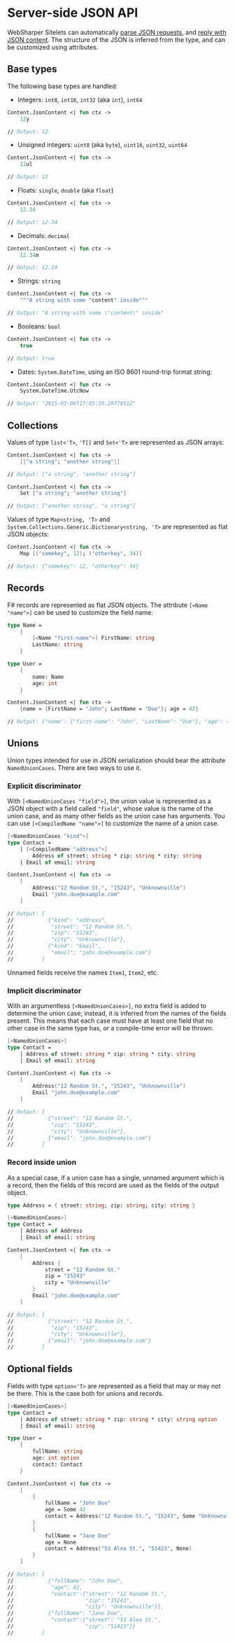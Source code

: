 # Server-side JSON API

WebSharper Sitelets can automatically [parse JSON requests](Sitelets.md#json-request), and [reply with JSON content](Sitelets.md#json-response). The structure of the JSON is inferred from the type, and can be customized using attributes.

## Base types

The following base types are handled:

* Integers: `int8`, `int16`, `int32` (aka `int`), `int64`

```fsharp
Content.JsonContent <| fun ctx ->
    12y

// Output: 12
```

* Unsigned integers: `uint8` (aka `byte`), `uint16`, `uint32`, `uint64`

```fsharp
Content.JsonContent <| fun ctx ->
    12ul

// Output: 12
```

* Floats: `single`, `double` (aka `float`)

```fsharp
Content.JsonContent <| fun ctx ->
    12.34

// Output: 12.34
```

* Decimals: `decimal`

```fsharp
Content.JsonContent <| fun ctx ->
    12.34m

// Output: 12.34
```

* Strings: `string`

```fsharp
Content.JsonContent <| fun ctx ->
    """A string with some "content" inside"""

// Output: "A string with some \"content\" inside"
```

* Booleans: `bool`

```fsharp
Content.JsonContent <| fun ctx ->
    true

// Output: true
```

* Dates: `System.DateTime`, using an ISO 8601 round-trip format string:

```fsharp
Content.JsonContent <| fun ctx ->
    System.DateTime.UtcNow

// Output: "2015-03-06T17:05:19.2077851Z"
```

## Collections

Values of type `list<'T>`, `'T[]` and `Set<'T>` are represented as JSON arrays:

```fsharp
Content.JsonContent <| fun ctx ->
    [|"a string"; "another string"|]

// Output: ["a string", "another string"]

Content.JsonContent <| fun ctx ->
    Set ["a string"; "another string"]

// Output: ["another string", "a string"]
```

Values of type `Map<string, 'T>` and `System.Collections.Generic.Dictionary<string, 'T>` are represented as flat JSON objects:

```fsharp
Content.JsonContent <| fun ctx ->
    Map [("somekey", 12); ("otherkey", 34)]

// Output: {"somekey": 12, "otherkey": 34}
```

## Records

F# records are represented as flat JSON objects. The attribute `[<Name "name">]` can be used to customize the field name:

```fsharp
type Name =
    {
        [<Name "first-name">] FirstName: string
        LastName: string
    }

type User =
    {
        name: Name
        age: int
    }

Content.JsonContent <| fun ctx ->
    {name = {FirstName = "John"; LastName = "Doe"}; age = 42}

// Output: {"name": {"first-name": "John", "LastName": "Doe"}, "age": 42}
```

## Unions

Union types intended for use in JSON serialization should bear the attribute `NamedUnionCases`. There are two ways to use it.

### Explicit discriminator

With `[<NamedUnionCases "field">]`, the union value is represented as a JSON object with a field called `"field"`, whose value is the name of the union case, and as many other fields as the union case has arguments. You can use `[<CompiledName "name">]` to customize the name of a union case.

```fsharp
[<NamedUnionCases "kind">]
type Contact =
    | [<CompiledName "address">]
        Address of street: string * zip: string * city: string
    | Email of email: string

Content.JsonContent <| fun ctx ->
    [
        Address("12 Random St.", "15243", "Unknownville")
        Email "john.doe@example.com"
    ]

// Output: [
//           {"kind": "address",
//            "street": "12 Random St.",
//            "zip": "15243",
//            "city": "Unknownville"},
//           {"kind": "Email",
//            "email": "john.doe@example.com"}
//         ]
```

Unnamed fields receive the names `Item1`, `Item2`, etc.

### Implicit discriminator

With an argumentless `[<NamedUnionCases>]`, no extra field is added to determine the union case; instead, it is inferred from the names of the fields present. This means that each case must have at least one field that no other case in the same type has, or a compile-time error will be thrown.

```fsharp
[<NamedUnionCases>]
type Contact =
    | Address of street: string * zip: string * city: string
    | Email of email: string

Content.JsonContent <| fun ctx ->
    [
        Address("12 Random St.", "15243", "Unknownville")
        Email "john.doe@example.com"
    ]

// Output: [
//           {"street": "12 Random St.",
//            "zip": "15243",
//            "city": "Unknownville"},
//           {"email": "john.doe@example.com"}
//         ]
```

### Record inside union

As a special case, if a union case has a single, unnamed argument which is a record, then the fields of this record are used as the fields of the output object.

```fsharp
type Address = { street: string; zip: string; city: string }

[<NamedUnionCases>]
type Contact =
    | Address of Address
    | Email of email: string

Content.JsonContent <| fun ctx ->
    [
        Address {
            street = "12 Random St."
            zip = "15243"
            city = "Unknownville"
        }
        Email "john.doe@example.com"
    ]

// Output: [
//           {"street": "12 Random St.",
//            "zip": "15243",
//            "city": "Unknownville"},
//           {"email": "john.doe@example.com"}
//         ]
```

## Optional fields

Fields with type `option<'T>` are represented as a field that may or may not be there. This is the case both for unions and records.

```fsharp
[<NamedUnionCases>]
type Contact =
    | Address of street: string * zip: string * city: string option
    | Email of email: string

type User =
    {
        fullName: string
        age: int option
        contact: Contact
    }

Content.JsonContent <| fun ctx ->
    [
        {
            fullName = "John Doe"
            age = Some 42
            contact = Address("12 Random St.", "15243", Some "Unknownville")
        }
        {
            fullName = "Jane Doe"
            age = None
            contact = Address("53 Alea St.", "51423", None)
        }
    ]

// Output: [
//           {"fullName": "John Doe",
//            "age": 42,
//            "contact":{"street": "12 Random St.",
//                       "zip": "15243",
//                       "city": "Unknownville"}},
//           {"fullName": "Jane Doe",
//            "contact":{"street": "53 Alea St.",
//                       "zip": "51423"}}
//         ]
```
